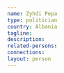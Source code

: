 ```yaml
---
name: Zyhdi Pepa
type: politician
country: Albania
tagline:
description:
related-persons:
connections:
layout: person
---
```

